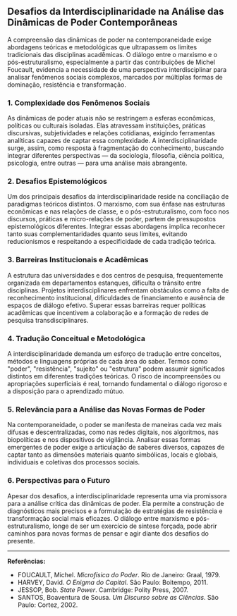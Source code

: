 
## Desafios da Interdisciplinaridade na Análise das Dinâmicas de Poder Contemporâneas

A compreensão das dinâmicas de poder na contemporaneidade exige abordagens teóricas e metodológicas que ultrapassem os limites tradicionais das disciplinas acadêmicas. O diálogo entre o marxismo e o pós-estruturalismo, especialmente a partir das contribuições de Michel Foucault, evidencia a necessidade de uma perspectiva interdisciplinar para analisar fenômenos sociais complexos, marcados por múltiplas formas de dominação, resistência e transformação.

### 1. Complexidade dos Fenômenos Sociais

As dinâmicas de poder atuais não se restringem a esferas econômicas, políticas ou culturais isoladas. Elas atravessam instituições, práticas discursivas, subjetividades e relações cotidianas, exigindo ferramentas analíticas capazes de captar essa complexidade. A interdisciplinaridade surge, assim, como resposta à fragmentação do conhecimento, buscando integrar diferentes perspectivas — da sociologia, filosofia, ciência política, psicologia, entre outras — para uma análise mais abrangente.

### 2. Desafios Epistemológicos

Um dos principais desafios da interdisciplinaridade reside na conciliação de paradigmas teóricos distintos. O marxismo, com sua ênfase nas estruturas econômicas e nas relações de classe, e o pós-estruturalismo, com foco nos discursos, práticas e micro-relações de poder, partem de pressupostos epistemológicos diferentes. Integrar essas abordagens implica reconhecer tanto suas complementaridades quanto seus limites, evitando reducionismos e respeitando a especificidade de cada tradição teórica.

### 3. Barreiras Institucionais e Acadêmicas

A estrutura das universidades e dos centros de pesquisa, frequentemente organizada em departamentos estanques, dificulta o trânsito entre disciplinas. Projetos interdisciplinares enfrentam obstáculos como a falta de reconhecimento institucional, dificuldades de financiamento e ausência de espaços de diálogo efetivo. Superar essas barreiras requer políticas acadêmicas que incentivem a colaboração e a formação de redes de pesquisa transdisciplinares.

### 4. Tradução Conceitual e Metodológica

A interdisciplinaridade demanda um esforço de tradução entre conceitos, métodos e linguagens próprias de cada área do saber. Termos como "poder", "resistência", "sujeito" ou "estrutura" podem assumir significados distintos em diferentes tradições teóricas. O risco de incompreensões ou apropriações superficiais é real, tornando fundamental o diálogo rigoroso e a disposição para o aprendizado mútuo.

### 5. Relevância para a Análise das Novas Formas de Poder

Na contemporaneidade, o poder se manifesta de maneiras cada vez mais difusas e descentralizadas, como nas redes digitais, nos algoritmos, nas biopolíticas e nos dispositivos de vigilância. Analisar essas formas emergentes de poder exige a articulação de saberes diversos, capazes de captar tanto as dimensões materiais quanto simbólicas, locais e globais, individuais e coletivas dos processos sociais.

### 6. Perspectivas para o Futuro

Apesar dos desafios, a interdisciplinaridade representa uma via promissora para a análise crítica das dinâmicas de poder. Ela permite a construção de diagnósticos mais precisos e a formulação de estratégias de resistência e transformação social mais eficazes. O diálogo entre marxismo e pós-estruturalismo, longe de ser um exercício de síntese forçada, pode abrir caminhos para novas formas de pensar e agir diante dos desafios do presente.

---

**Referências:**

- FOUCAULT, Michel. *Microfísica do Poder*. Rio de Janeiro: Graal, 1979.
- HARVEY, David. *O Enigma do Capital*. São Paulo: Boitempo, 2011.
- JESSOP, Bob. *State Power*. Cambridge: Polity Press, 2007.
- SANTOS, Boaventura de Sousa. *Um Discurso sobre as Ciências*. São Paulo: Cortez, 2002.

```
